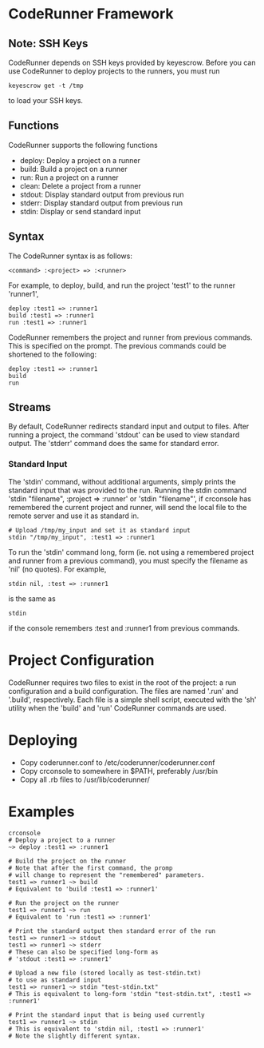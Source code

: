 # CodeRunner Framework

## Note: SSH Keys

CodeRunner depends on SSH keys provided by keyescrow. Before you can use
CodeRunner to deploy projects to the runners, you must run
~~~
keyescrow get -t /tmp
~~~
to load your SSH keys.

## Functions
CodeRunner supports the following functions

- deploy: Deploy a project on a runner
- build: Build a project on a runner
- run: Run a project on a runner
- clean: Delete a project from a runner
- stdout: Display standard output from previous run
- stderr: Display standard output from previous run
- stdin: Display or send standard input

## Syntax
The CodeRunner syntax is as follows:
~~~
<command> :<project> => :<runner>
~~~

For example, to deploy, build, and run the project 'test1' to the runner 'runner1',

~~~
deploy :test1 => :runner1
build :test1 => :runner1
run :test1 => :runner1
~~~

CodeRunner remembers the project and runner from previous commands. This
is specified on the prompt. The previous commands could be shortened to the following:

~~~
deploy :test1 => :runner1
build
run
~~~

## Streams
By default, CodeRunner redirects standard input and output to files.
After running a project, the command 'stdout' can be used to view standard output.
The 'stderr' command does the same for standard error.

### Standard Input
The 'stdin' command, without additional arguments, simply prints the 
standard input that was provided to the run. Running the stdin command 
'stdin "filename", :project => :runner' or 'stdin "filename"', if
crconsole has remembered the current project and runner, will send the 
local file 
<filename> to the remote server and use it as standard in.

~~~
# Upload /tmp/my_input and set it as standard input
stdin "/tmp/my_input", :test1 => :runner1
~~~

To run the 'stdin' command long, form (ie. not using a remembered project
and runner from a previous command), you must specify the filename as 'nil'
(no quotes). For example,
~~~
stdin nil, :test => :runner1
~~~
is the same as
~~~
stdin
~~~
if the console remembers :test and :runner1 from previous commands.

# Project Configuration
CodeRunner requires two files to exist in the root of the project: a run configuration
and a build configuration. The files are named '.run' and '.build', respectively.
Each file is a simple shell script, executed with the 'sh' utility when
the 'build' and 'run' CodeRunner commands are used.

# Deploying
- Copy coderunner.conf to /etc/coderunner/coderunner.conf
- Copy crconsole to somewhere in $PATH, preferably /usr/bin
- Copy all .rb files to /usr/lib/coderunner/

# Examples
~~~
crconsole
# Deploy a project to a runner
~> deploy :test1 => :runner1

# Build the project on the runner
# Note that after the first command, the promp
# will change to represent the "remembered" parameters.
test1 => runner1 ~> build
# Equivalent to 'build :test1 => :runner1'

# Run the project on the runner
test1 => runner1 ~> run
# Equivalent to 'run :test1 => :runner1'

# Print the standard output then standard error of the run
test1 => runner1 ~> stdout
test1 => runner1 ~> stderr
# These can also be specified long-form as
# 'stdout :test1 => :runner1'

# Upload a new file (stored locally as test-stdin.txt) 
# to use as standard input
test1 => runner1 ~> stdin "test-stdin.txt"
# This is equivalent to long-form 'stdin "test-stdin.txt", :test1 => :runner1'

# Print the standard input that is being used currently
test1 => runner1 ~> stdin
# This is equivalent to 'stdin nil, :test1 => :runner1'
# Note the slightly different syntax.
